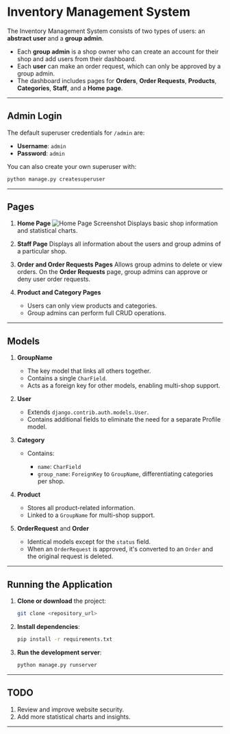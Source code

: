 # Inventory Management System

The Inventory Management System consists of two types of users: an **abstract user** and a **group admin**.

* Each **group admin** is a shop owner who can create an account for their shop and add users from their dashboard.
* Each **user** can make an order request, which can only be approved by a group admin.
* The dashboard includes pages for **Orders**, **Order Requests**, **Products**, **Categories**, **Staff**, and a **Home page**.

---

## Admin Login

The default superuser credentials for `/admin` are:

* **Username**: `admin`
* **Password**: `admin`

You can also create your own superuser with:

```bash
python manage.py createsuperuser
```

---

## Pages

1. **Home Page**
   ![Home Page Screenshot](screenshots/ss_1.png)
   Displays basic shop information and statistical charts.

2. **Staff Page**
   Displays all information about the users and group admins of a particular shop.

3. **Order and Order Requests Pages**
   Allows group admins to delete or view orders.
   On the **Order Requests** page, group admins can approve or deny user order requests.

4. **Product and Category Pages**

   * Users can only view products and categories.
   * Group admins can perform full CRUD operations.

---

## Models

1. **GroupName**

   * The key model that links all others together.
   * Contains a single `CharField`.
   * Acts as a foreign key for other models, enabling multi-shop support.

2. **User**

   * Extends `django.contrib.auth.models.User`.
   * Contains additional fields to eliminate the need for a separate Profile model.

3. **Category**

   * Contains:

     * `name`: `CharField`
     * `group_name`: `ForeignKey` to `GroupName`, differentiating categories per shop.

4. **Product**

   * Stores all product-related information.
   * Linked to a `GroupName` for multi-shop support.

5. **OrderRequest** and **Order**

   * Identical models except for the `status` field.
   * When an `OrderRequest` is approved, it's converted to an `Order` and the original request is deleted.

---

## Running the Application

1. **Clone or download** the project:

   ```bash
   git clone <repository_url>
   ```

2. **Install dependencies**:

   ```bash
   pip install -r requirements.txt
   ```

3. **Run the development server**:

   ```bash
   python manage.py runserver
   ```

---

## TODO

1. Review and improve website security.
2. Add more statistical charts and insights.

---

